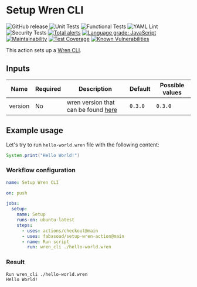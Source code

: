 # Setup Wren CLI

![GitHub release](https://img.shields.io/github/v/release/fabasoad/setup-wren-action?include_prereleases) ![Unit Tests](https://github.com/fabasoad/setup-wren-action/workflows/Unit%20Tests/badge.svg) ![Functional Tests](https://github.com/fabasoad/setup-wren-action/workflows/Functional%20Tests/badge.svg) ![YAML Lint](https://github.com/fabasoad/setup-wren-action/workflows/YAML%20Lint/badge.svg) ![Security Tests](https://github.com/fabasoad/setup-wren-action/workflows/Security%20Tests/badge.svg) [![Total alerts](https://img.shields.io/lgtm/alerts/g/fabasoad/setup-wren-action.svg?logo=lgtm&logoWidth=18)](https://lgtm.com/projects/g/fabasoad/setup-wren-action/alerts/) [![Language grade: JavaScript](https://img.shields.io/lgtm/grade/javascript/g/fabasoad/setup-wren-action.svg?logo=lgtm&logoWidth=18)](https://lgtm.com/projects/g/fabasoad/setup-wren-action/context:javascript) [![Maintainability](https://api.codeclimate.com/v1/badges/e259e98506d3691ab916/maintainability)](https://codeclimate.com/github/fabasoad/setup-wren-action/maintainability) [![Test Coverage](https://api.codeclimate.com/v1/badges/b49fa7426cb26ac028a9/test_coverage)](https://codeclimate.com/github/fabasoad/setup-wren-action/test_coverage) [![Known Vulnerabilities](https://snyk.io/test/github/fabasoad/setup-wren-action/badge.svg?targetFile=package.json)](https://snyk.io/test/github/fabasoad/setup-wren-action?targetFile=package.json)

This action sets up a [Wren CLI](https://wren.io/cli/).

## Inputs

| Name    | Required | Description                                                                           | Default | Possible values |
|---------|----------|---------------------------------------------------------------------------------------|---------|-----------------|
| version | No       | wren version that can be found [here](https://github.com/wren-lang/wren-cli/releases) | `0.3.0` | `0.3.0`         |

## Example usage

Let's try to run `hello-world.wren` file with the following content:

```java
System.print("Hello World!")
```

### Workflow configuration

```yaml
name: Setup Wren CLI

on: push

jobs:
  setup:
    name: Setup
    runs-on: ubuntu-latest
    steps:
      - uses: actions/checkout@main
      - uses: fabasoad/setup-wren-action@main
      - name: Run script
        run: wren_cli ./hello-world.wren
```

### Result

```shell
Run wren_cli ./hello-world.wren
Hello World!
```
